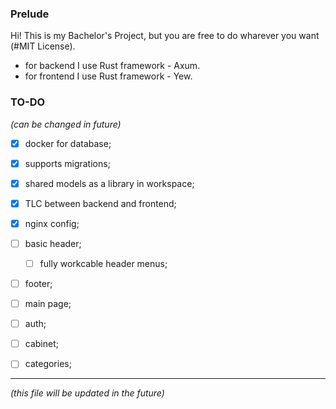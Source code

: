 ### Prelude

Hi! This is my Bachelor's Project, but you are free to do wharever you want (#MIT License).

* for backend I use Rust framework - Axum.
* for frontend I use Rust framework - Yew.


### TO-DO
_(can be changed in future)_

- [x] docker for database;
- [x] supports migrations;
- [x] shared models as a library in workspace;
- [x] TLC between backend and frontend;
- [x] nginx config;

- [ ] basic header;
    - [ ] fully workcable header menus;
- [ ] footer;
- [ ] main page;
- [ ] auth;
- [ ] cabinet;
- [ ] categories;

___

_(this file will be updated in the future)_